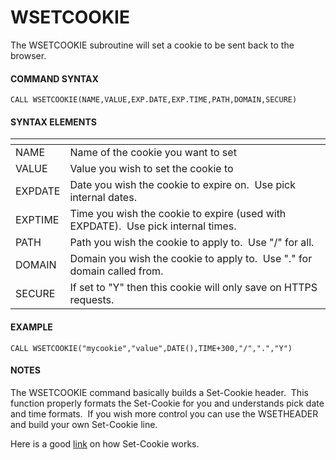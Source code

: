 # WSETCOOKIE

<PageHeader />

The WSETCOOKIE subroutine will set a cookie to be sent back to the browser.

#### **COMMAND SYNTAX**

```
CALL WSETCOOKIE(NAME,VALUE,EXP.DATE,EXP.TIME,PATH,DOMAIN,SECURE)
```

#### **SYNTAX ELEMENTS**


| <!----> | <!----> |
| --- | --- |
| NAME | Name of the cookie you want to set |
| VALUE | Value you wish to set the cookie to |
| EXPDATE | Date you wish the cookie to expire on.  Use pick internal dates. |
| EXPTIME | Time you wish the cookie to expire (used with EXPDATE).  Use pick internal times. |
| PATH | Path you wish the cookie to apply to.  Use "/" for all. |
| DOMAIN | Domain you wish the cookie to apply to.  Use "." for domain called from. |
| SECURE | If set to "Y" then this cookie will only save on HTTPS requests. |


#### EXAMPLE

```
CALL WSETCOOKIE("mycookie","value",DATE(),TIME+300,"/",".","Y")
```

#### NOTES

The WSETCOOKIE command basically builds a Set-Cookie header.  This function properly formats the Set-Cookie for you and understands pick date and time formats.  If you wish more control you can use the WSETHEADER and build your own Set-Cookie line.

Here is a good [link](https://developer.mozilla.org/en-US/docs/Web/HTTP/Headers/Set-Cookie "Link to Set-Cookie documentation") on how Set-Cookie works.

  
<PageFooter />

